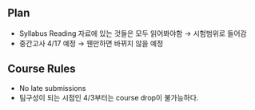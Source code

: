 ## Plan 
- Syllabus Reading 자료에 있는 것들은 모두 읽어봐야함
	→ 시험범위로 들어감
- 중간고사 4/17 예정 
	→ 웬만하면 바뀌지 않을 예정
## Course Rules
- No late submissions
- 팀구성이 되는 시점인 4/3부터는 course drop이 불가능하다. 